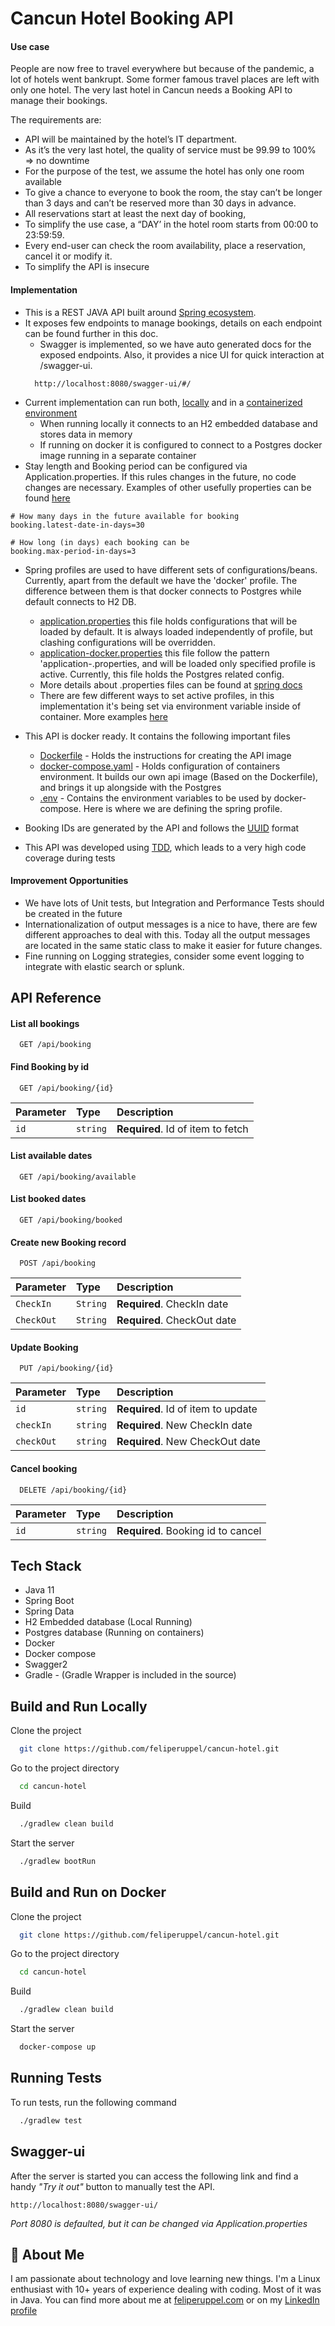
# Cancun Hotel Booking API

#### Use case

People are now free to travel everywhere but because of the pandemic, a lot of hotels went
bankrupt. Some former famous travel places are left with only one hotel.
The very last hotel in Cancun needs a Booking API to manage their bookings.

The requirements are:
- API will be maintained by the hotel’s IT department.
- As it’s the very last hotel, the quality of service must be 99.99 to 100% => no downtime
- For the purpose of the test, we assume the hotel has only one room available
- To give a chance to everyone to book the room, the stay can’t be longer than 3 days and can’t be reserved more than 30 days in advance.
- All reservations start at least the next day of booking,
- To simplify the use case, a “DAY’ in the hotel room starts from 00:00 to 23:59:59.
- Every end-user can check the room availability, place a reservation, cancel it or modify it.
- To simplify the API is insecure

#### Implementation

- This is a REST JAVA API built around [Spring ecosystem](https://spring.io/why-spring).
- It exposes few endpoints to manage bookings, details on each endpoint can be found further in this doc.
    - Swagger is implemented, so we have auto generated docs for the exposed endpoints. Also, it provides a nice UI for quick interaction at /swagger-ui.
  ```
    http://localhost:8080/swagger-ui/#/
  ```
- Current implementation can run both, [locally](https://github.com/feliperuppel/cancun-hotel/blob/main/README.md#build-and-run-locally) and in a [containerized environment](https://github.com/feliperuppel/cancun-hotel/blob/main/README.md#build-and-run-on-docker)
    - When running locally it connects to an H2 embedded database and stores data in memory
    - If running on docker it is configured to connect to a Postgres docker image running in a separate container
- Stay length and Booking period can be configured via Application.properties. If this rules changes in the future, no code changes are necessary. Examples of other usefully properties can be found [here](https://docs.spring.io/spring-boot/docs/2.5.2/reference/html/application-properties.html#application-properties.core)
```properties
# How many days in the future available for booking
booking.latest-date-in-days=30

# How long (in days) each booking can be
booking.max-period-in-days=3
```
- Spring profiles are used to have different sets of configurations/beans. Currently, apart from the default we have the 'docker' profile. The difference between them is that docker connects to Postgres while default connects to H2 DB.
    - [application.properties](https://github.com/feliperuppel/cancun-hotel/blob/main/src/main/resources/application.properties) this file holds configurations that will be loaded by default. It is always loaded independently of profile, but clashing configurations will be overridden.
    - [application-docker.properties](https://github.com/feliperuppel/cancun-hotel/blob/main/src/main/resources/application-docker.properties) this file follow the pattern 'application-<profile>.properties, and will be loaded only specified profile is active. Currently, this file holds the Postgres related config.
    - More details about .properties files can be found at [spring docs](https://docs.spring.io/spring-boot/docs/2.5.2/reference/htmlsingle/#features.external-config)
    - There are few different ways to set active profiles, in this implementation it's being set via environment variable inside of container. More examples [here](https://docs.spring.io/spring-boot/docs/2.5.2/reference/htmlsingle/#features.profiles)
- This API is docker ready. It contains the following important files
   - [Dockerfile](https://github.com/feliperuppel/cancun-hotel/blob/main/Dockerfile) - Holds the instructions for creating the API image
   - [docker-compose.yaml](https://github.com/feliperuppel/cancun-hotel/blob/main/docker-compose.yaml) - Holds configuration of containers environment. It builds our own api image (Based on the Dockerfile), and brings it up alongside with the Postgres
   - [.env](https://github.com/feliperuppel/cancun-hotel/blob/main/.env) - Contains the environment variables to be used by docker-compose. Here is where we are defining the spring profile.

- Booking IDs are generated by the API and follows the [UUID](https://techterms.com/definition/uuid) format

- This API was developed using [TDD](http://agiledata.org/essays/tdd.html), which leads to a very high code coverage during tests

#### Improvement Opportunities

- We have lots of Unit tests, but Integration and Performance Tests should be created in the future
- Internationalization of output messages is a nice to have, there are few different approaches to deal with this. Today all the output messages are located in the same static class to make it easier for future changes.
- Fine running on Logging strategies, consider some event logging to integrate with elastic search or splunk.

## API Reference

#### List all bookings

```http
  GET ​/api​/booking
```

#### Find Booking by id

```http
  GET ​/api​/booking​/{id}
```

| Parameter | Type     | Description                       |
|:----------|:---------|:----------------------------------|
| `id`      | `string` | **Required**. Id of item to fetch |

#### List available dates

```http
  GET ​/api​/booking​/available
```

#### List booked dates

```http
  GET ​/api​/booking​/booked
```

#### Create new Booking record

```http
  POST ​/api​/booking
```

| Parameter  | Type     | Description                 |
|:-----------|:---------|:----------------------------|
| `CheckIn`  | `String` | **Required**. CheckIn date  |
| `CheckOut` | `String` | **Required**. CheckOut date |

#### Update Booking

```http
  PUT ​/api​/booking​/{id}
```

| Parameter  | Type     | Description                        |
|:-----------|:---------|:-----------------------------------|
| `id`       | `string` | **Required**. Id of item to update |
| `checkIn`  | `string` | **Required**. New CheckIn date     |
| `checkOut` | `string` | **Required**. New CheckOut date    |

#### Cancel booking

```http
  DELETE ​/api​/booking​/{id}
```

| Parameter | Type     | Description                        |
|:----------|:---------|:-----------------------------------|
| `id`      | `string` | **Required**. Booking id to cancel |


## Tech Stack

- Java 11
- Spring Boot
- Spring Data
- H2 Embedded database (Local Running)
- Postgres database (Running on containers)
- Docker
- Docker compose
- Swagger2
- Gradle - (Gradle Wrapper is included in the source)


## Build and Run Locally

Clone the project

```bash
  git clone https://github.com/feliperuppel/cancun-hotel.git
```

Go to the project directory

```bash
  cd cancun-hotel
```

Build

```bash
  ./gradlew clean build
```

Start the server

```bash
  ./gradlew bootRun
```

## Build and Run on Docker

Clone the project

```bash
  git clone https://github.com/feliperuppel/cancun-hotel.git
```

Go to the project directory

```bash
  cd cancun-hotel
```

Build

```bash
  ./gradlew clean build
```

Start the server

```bash
  docker-compose up
```

## Running Tests

To run tests, run the following command

```bash
  ./gradlew test
```

## Swagger-ui

After the server is started you can access the following link and find a handy *"Try it out"* button to manually test the API.

```
http://localhost:8080/swagger-ui/
```
*Port 8080 is defaulted, but it can be changed via Application.properties* 

## 🚀 About Me
I am passionate about technology and love learning new things. I'm a Linux enthusiast with 10+
years of experience dealing with coding. Most of it was in Java.
You can find more about me at [feliperuppel.com](https://feliperuppel.com) or on my [LinkedIn profile](https://www.linkedin.com/in/feliperuppel/)

